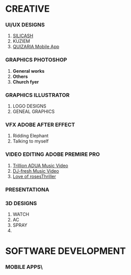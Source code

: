 # **CREATIVE**

### **UI/UX DESIGNS**

1. [SILICASH](https://www.figma.com/design/XaaRXEDcqzRvhPHjYw9iPc/SILICASH-Mobile-App-Project?node-id=20-1089&t=DNbyD2DOxrMSFEXa-1)
2.  KUZIEM 
3.  [QUIZARIA Mobile App](https://www.figma.com/design/Wjgx0A4BTmrRAMGNlaKTEI/QUZARIAH?node-id=0-1&t=DOoYuKsy9IZpG0HS-1)

### **GRAPHICS PHOTOSHOP**

1.  **General works**
2.  **Others**
3.  **Church fyer**

### **GRAPHICS ILLUSTRATOR**
 1. LOGO DESIGNS
 2. GENEAL GRAPHICS

### **VFX ADOBE AFTER EFFECT**
1. Ridding Elephant
2. Talking to myself


### **VIDEO EDITING ADOBE PREMIRE PRO**
 1. [Trillion ADUA Music Video](https://www.facebook.com/share/v/1AyfNzYF7z/?mibextid=UalRPS)
 2. [DJ-fresh Music Video](https://vm.tiktok.com/ZMSj56W73/)
 3. [Love of rosesThriller]( https://www.dropbox.com/scl/fi/5bs1530k4853ul047avn9/TRAILER-LOVE-OF-ROSES.mp4?rlkey=d0extbf7j06r9sdh7486ylr40&st=4n8l77md&dl=0)

### **PRESENTATIONA**

### **3D DESIGNS**
   1. WATCH
   2. AC
   3. SPRAY
   4. 

# **SOFTWARE DEVELOPMENT**
### MOBILE APPS\